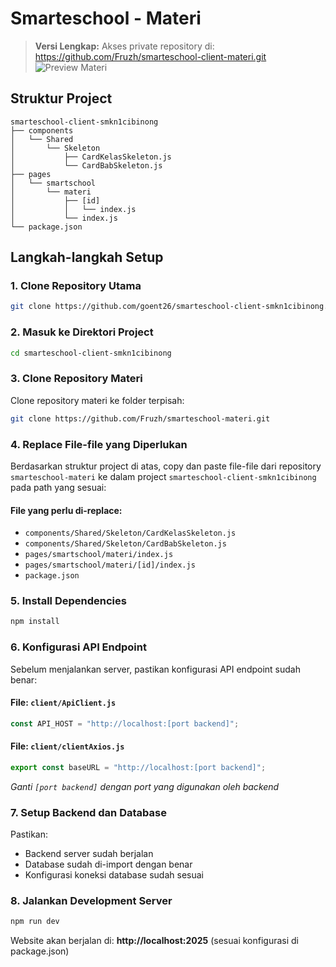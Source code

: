# Smarteschool - Materi
> **Versi Lengkap:** Akses private repository di: https://github.com/Fruzh/smarteschool-client-materi.git
![Preview Materi](https://i.imgur.com/r5GITZB.png)

## Struktur Project
```
smarteschool-client-smkn1cibinong
├── components
│   └── Shared
│       └── Skeleton
│           ├── CardKelasSkeleton.js
│           └── CardBabSkeleton.js
├── pages
│   └── smartschool
│       └── materi
│           ├── [id]
│           │   └── index.js
│           └── index.js
└── package.json
```
## Langkah-langkah Setup
### 1. Clone Repository Utama
```bash
git clone https://github.com/goent26/smarteschool-client-smkn1cibinong.git
```
### 2. Masuk ke Direktori Project
```bash
cd smarteschool-client-smkn1cibinong
```
### 3. Clone Repository Materi
Clone repository materi ke folder terpisah:
```bash
git clone https://github.com/Fruzh/smarteschool-materi.git
```
### 4. Replace File-file yang Diperlukan
Berdasarkan struktur project di atas, copy dan paste file-file dari repository `smarteschool-materi` ke dalam project `smarteschool-client-smkn1cibinong` pada path yang sesuai:
#### File yang perlu di-replace:
- `components/Shared/Skeleton/CardKelasSkeleton.js`
- `components/Shared/Skeleton/CardBabSkeleton.js`
- `pages/smartschool/materi/index.js`
- `pages/smartschool/materi/[id]/index.js`
- `package.json`
### 5. Install Dependencies
```bash
npm install
```
### 6. Konfigurasi API Endpoint
Sebelum menjalankan server, pastikan konfigurasi API endpoint sudah benar:
#### File: `client/ApiClient.js`
```javascript
const API_HOST = "http://localhost:[port backend]";
```
#### File: `client/clientAxios.js`
```javascript
export const baseURL = "http://localhost:[port backend]";
```
*Ganti *`[port backend]`* dengan port yang digunakan oleh backend*
### 7. Setup Backend dan Database
Pastikan:
- Backend server sudah berjalan
- Database sudah di-import dengan benar
- Konfigurasi koneksi database sudah sesuai
### 8. Jalankan Development Server
```bash
npm run dev
```
Website akan berjalan di: **http://localhost:2025** (sesuai konfigurasi di package.json)
